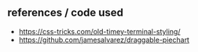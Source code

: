 ## references / code used

- https://css-tricks.com/old-timey-terminal-styling/
- https://github.com/jamesalvarez/draggable-piechart
